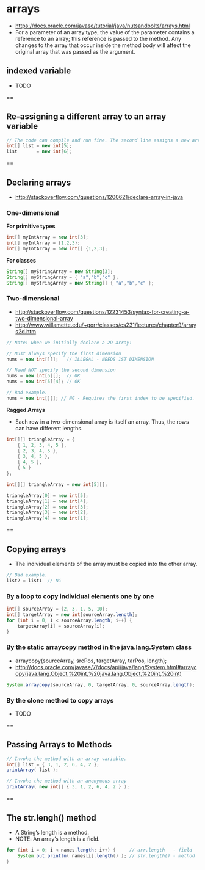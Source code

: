 # arrays
- https://docs.oracle.com/javase/tutorial/java/nutsandbolts/arrays.html
- For a parameter of an array type, the value of the parameter contains a reference to an array; this reference is passed to the method. Any changes to the array that occur inside the method body will affect the original array that was passed as the argument. 

## indexed variable
- TODO

==

## Re-assigning a different array to an array variable

```java
// The code can compile and run fine. The second line assigns a new array to list.
int[] list = new int[5];
list       = new int[6];
```

==

## Declaring arrays
- http://stackoverflow.com/questions/1200621/declare-array-in-java

### One-dimensional
**For primitive types**
```java
int[] myIntArray = new int[3];
int[] myIntArray = {1,2,3};
int[] myIntArray = new int[] {1,2,3};
```

**For classes**
```java
String[] myStringArray = new String[3];
String[] myStringArray = { "a","b","c" };
String[] myStringArray = new String[] { "a","b","c" };
```

### Two-dimensional
- http://stackoverflow.com/questions/12231453/syntax-for-creating-a-two-dimensional-array
- http://www.willamette.edu/~gorr/classes/cs231/lectures/chapter9/arrays2d.htm

```java
// Note: when we initially declare a 2D array:

// Must always specify the first dimension
nums = new int[][];   // ILLEGAL - NEEDS 1ST DIMENSION

// Need NOT specify the second dimension
nums = new int[5][];  // OK
nums = new int[5][4]; // OK

// Bad example.
nums = new int[][]; // NG - Requires the first index to be specified.
```

**Ragged Arrays**
- Each row in a two-dimensional array is itself an array. Thus, the rows can have different lengths.

```java
int[][] triangleArray = {
    { 1, 2, 3, 4, 5 },
    { 2, 3, 4, 5 },
    { 3, 4, 5 },
    { 4, 5 },
    { 5 }
};
```

```java
int[][] triangleArray = new int[5][];

triangleArray[0] = new int[5];
triangleArray[1] = new int[4];
triangleArray[2] = new int[3];
triangleArray[3] = new int[2];
triangleArray[4] = new int[1];
```

==

## Copying arrays
- The individual elements of the array must be copied into the other array.

```java
// Bad example.
list2 = list1  // NG
```

### By a loop to copy individual elements one by one
```java
int[] sourceArray = {2, 3, 1, 5, 10};
int[] targetArray = new int[sourceArray.length];
for (int i = 0; i < sourceArray.length; i++) {
    targetArray[i] = sourceArray[i];
}
```

### By the static arraycopy method in the java.lang.System class
- arraycopy(sourceArray, srcPos, targetArray, tarPos, length);
- http://docs.oracle.com/javase/7/docs/api/java/lang/System.html#arraycopy(java.lang.Object,%20int,%20java.lang.Object,%20int,%20int)

```java
System.arraycopy(sourceArray, 0, targetArray, 0, sourceArray.length);
```


### By the clone method to copy arrays
- TODO


==

## Passing Arrays to Methods

```java
// Invoke the method with an array variable.
int[] list = { 3, 1, 2, 6, 4, 2 };
printArray( list );
```

```java
// Invoke the method with an anonymous array
printArray( new int[] { 3, 1, 2, 6, 4, 2 } );
```

==

## The str.lengh() method
- A String’s length is a method.
- NOTE: An array’s length is a field.

```java 
for (int i = 0; i < names.length; i++) {     // arr.length   - field
    System.out.println( names[i].length() ); // str.length() - method
}

```
